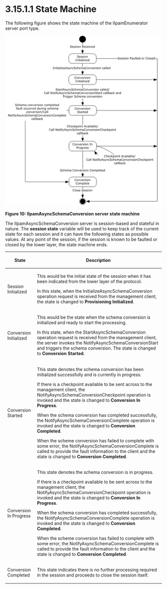 <html dir="LTR" xmlns:mshelp="http://msdn.microsoft.com/mshelp" xmlns:ddue="http://ddue.schemas.microsoft.com/authoring/2003/5" xmlns:xlink="http://www.w3.org/1999/xlink" xmlns:tool="http://www.microsoft.com/tooltip">
 <body>
 <div id="header">
 <h1 class="heading">3.15.1.1 State Machine</h1>
 </div>
 <div id="mainSection">
 <div id="mainBody">
 <div id="allHistory" class="saveHistory"></div>
 <div id="sectionSection0" class="section" name="collapseableSection">
 

<p>The following figure shows the state machine of the
IIpamEnumerator server port type.</p>

<p><img src="MS-IPAMM2_files/image010.png" alt="IIpamAsyncSchemaConversion server state machine" title="IIpamAsyncSchemaConversion server state machine"></p>

<p><b>Figure 10: IIpamAsyncSchemaConversion server state machine</b></p>

<p>The IIpamAsyncSchemaConversion server is session-based and
stateful in nature. The <b>session state</b> variable will be used to keep
track of the current state for each session and it can have the following
states as possible values. At any point of the session, if the session is known
to be faulted or closed by the lower layer, the state machine ends.</p>

<table>
 <thead>
 <tr>
 <th>
 <p>State</p>
 </th>
 <th>
 <p>Description</p>
 </th>
 </tr>
 </thead>
 <tr>
 <td>
 <p>Session Initialized</p>
 </td>
 <td>
 <p>This would be the initial state of the session when it
 has been indicated from the lower layer of the protocol.</p>
 <p>In this state, when the
 InitializeAsyncSchemaConversion operation request is received from the
 management client, the state is changed to <b>Provisioning Initialized</b>. </p>
 </td>
 </tr>
 <tr>
 <td>
 <p>Conversion Initialized</p>
 </td>
 <td>
 <p>This would be the state when the schema conversion is
 initialized and ready to start the processing.</p>
 <p>In this state, when the StartAsyncSchemaConversion
 operation request is received from the management client, the server invokes
 the NotifyAsyncSchemaConversionStart and triggers the schema conversion. The
 state is changed to <b>Conversion Started</b>.</p>
 </td>
 </tr>
 <tr>
 <td>
 <p>Conversion Started</p>
 </td>
 <td>
 <p>This state denotes the schema conversion has been
 initialized successfully and is currently in progress.</p>
 <p>If there is a checkpoint available to be sent across
 to the management client, the NotifyAsyncSchemaConversionCheckpoint operation
 is invoked and the state is changed to <b>Conversion In Progress</b>.</p>
 <p>When the schema conversion has completed successfully,
 the NotifyAsyncSchemaConversionComplete operation is invoked and the state is
 changed to <b>Conversion Completed</b>. </p>
 <p>When the scheme conversion has failed to complete with
 some error, the NotifyAsyncSchemaConversionComplete is called to provide the
 fault information to the client and the state is changed to <b>Conversion
 Completed</b>.</p>
 </td>
 </tr>
 <tr>
 <td>
 <p>Conversion In Progress</p>
 </td>
 <td>
 <p>This state denotes the schema conversion is in
 progress.</p>
 <p>If there is a checkpoint available to be sent across
 to the management client, the NotifyAsyncSchemaConversionCheckpoint operation
 is invoked and the state is changed to <b>Conversion In Progress</b>.</p>
 <p>When the schema conversion has completed successfully,
 the NotifyAsyncSchemaConversionComplete operation is invoked and the state is
 changed to <b>Conversion Completed</b>. </p>
 <p>When the scheme conversion has failed to complete with
 some error, the NotifyAsyncSchemaConversionComplete is called to provide the
 fault information to the client and the state is changed to <b>Conversion
 Completed</b>.</p>
 </td>
 </tr>
 <tr>
 <td>
 <p>Conversion Completed</p>
 </td>
 <td>
 <p>This state indicates there is no further processing
 required in the session and proceeds to close the session itself.</p>
 </td>
 </tr>
</table>

<p> </p>


 </div>
 </div>
 </div>
 </body>
</html>
